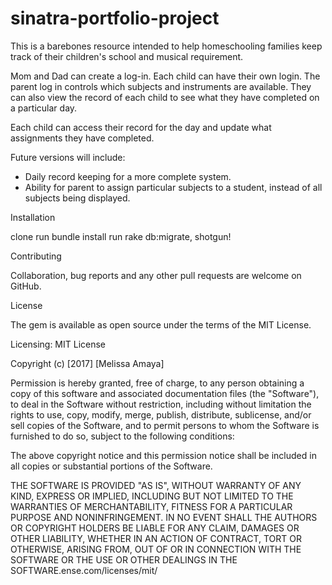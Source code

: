 
# sinatra-portfolio-project

This is a barebones resource intended to help homeschooling families keep track of their children's school and musical requirement.

Mom and Dad can create a log-in.
Each child can have their own login.
The parent log in controls which subjects and instruments are available.  They can also view the record of each child to see what they have completed on a particular day.

Each child can access their record for the day and update what assignments they have completed.

Future versions will include:
  - Daily record keeping for a more complete system.
  - Ability for parent to assign particular subjects to a student, instead of all subjects being displayed.

Installation

clone 
run bundle install 
run rake db:migrate, 
shotgun!

Contributing

Collaboration, bug reports and any other pull requests are welcome on GitHub.

License

The gem is available as open source under the terms of the MIT License.


Licensing:
MIT License

Copyright (c) [2017] [Melissa Amaya]

Permission is hereby granted, free of charge, to any person obtaining a copy
of this software and associated documentation files (the "Software"), to deal
in the Software without restriction, including without limitation the rights
to use, copy, modify, merge, publish, distribute, sublicense, and/or sell
copies of the Software, and to permit persons to whom the Software is
furnished to do so, subject to the following conditions:

The above copyright notice and this permission notice shall be included in all
copies or substantial portions of the Software.

THE SOFTWARE IS PROVIDED "AS IS", WITHOUT WARRANTY OF ANY KIND, EXPRESS OR
IMPLIED, INCLUDING BUT NOT LIMITED TO THE WARRANTIES OF MERCHANTABILITY,
FITNESS FOR A PARTICULAR PURPOSE AND NONINFRINGEMENT. IN NO EVENT SHALL THE
AUTHORS OR COPYRIGHT HOLDERS BE LIABLE FOR ANY CLAIM, DAMAGES OR OTHER
LIABILITY, WHETHER IN AN ACTION OF CONTRACT, TORT OR OTHERWISE, ARISING FROM,
OUT OF OR IN CONNECTION WITH THE SOFTWARE OR THE USE OR OTHER DEALINGS IN THE
SOFTWARE.ense.com/licenses/mit/
